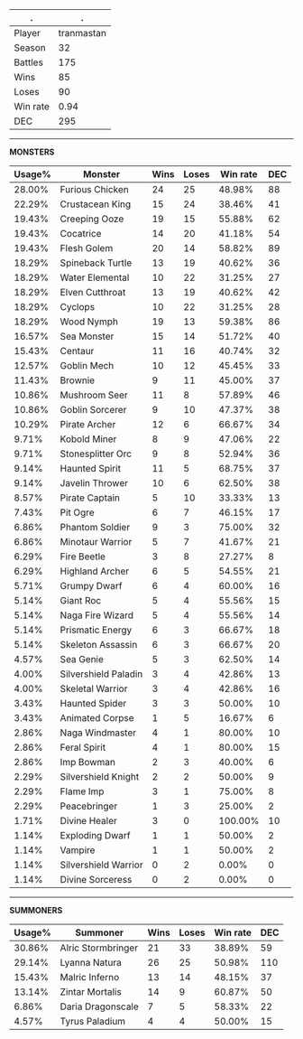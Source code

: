 .|.
|-|-
Player|tranmastan
Season|32
Battles|175
Wins|85
Loses|90
Win rate|0.94
DEC|295

---
**MONSTERS**

Usage%|Monster|Wins|Loses|Win rate|DEC|
-|-|-|-|-|-|
28.00%|Furious Chicken|24|25|48.98%|88|
22.29%|Crustacean King|15|24|38.46%|41|
19.43%|Creeping Ooze|19|15|55.88%|62|
19.43%|Cocatrice|14|20|41.18%|54|
19.43%|Flesh Golem|20|14|58.82%|89|
18.29%|Spineback Turtle|13|19|40.62%|36|
18.29%|Water Elemental|10|22|31.25%|27|
18.29%|Elven Cutthroat|13|19|40.62%|42|
18.29%|Cyclops|10|22|31.25%|28|
18.29%|Wood Nymph|19|13|59.38%|86|
16.57%|Sea Monster|15|14|51.72%|40|
15.43%|Centaur|11|16|40.74%|32|
12.57%|Goblin Mech|10|12|45.45%|33|
11.43%|Brownie|9|11|45.00%|37|
10.86%|Mushroom Seer|11|8|57.89%|46|
10.86%|Goblin Sorcerer|9|10|47.37%|38|
10.29%|Pirate Archer|12|6|66.67%|34|
9.71%|Kobold Miner|8|9|47.06%|22|
9.71%|Stonesplitter Orc|9|8|52.94%|36|
9.14%|Haunted Spirit|11|5|68.75%|37|
9.14%|Javelin Thrower|10|6|62.50%|38|
8.57%|Pirate Captain|5|10|33.33%|13|
7.43%|Pit Ogre|6|7|46.15%|17|
6.86%|Phantom Soldier|9|3|75.00%|32|
6.86%|Minotaur Warrior|5|7|41.67%|21|
6.29%|Fire Beetle|3|8|27.27%|8|
6.29%|Highland Archer|6|5|54.55%|21|
5.71%|Grumpy Dwarf|6|4|60.00%|16|
5.14%|Giant Roc|5|4|55.56%|15|
5.14%|Naga Fire Wizard|5|4|55.56%|14|
5.14%|Prismatic Energy|6|3|66.67%|18|
5.14%|Skeleton Assassin|6|3|66.67%|20|
4.57%|Sea Genie|5|3|62.50%|14|
4.00%|Silvershield Paladin|3|4|42.86%|13|
4.00%|Skeletal Warrior|3|4|42.86%|16|
3.43%|Haunted Spider|3|3|50.00%|10|
3.43%|Animated Corpse|1|5|16.67%|6|
2.86%|Naga Windmaster|4|1|80.00%|10|
2.86%|Feral Spirit|4|1|80.00%|15|
2.86%|Imp Bowman|2|3|40.00%|6|
2.29%|Silvershield Knight|2|2|50.00%|9|
2.29%|Flame Imp|3|1|75.00%|8|
2.29%|Peacebringer|1|3|25.00%|2|
1.71%|Divine Healer|3|0|100.00%|10|
1.14%|Exploding Dwarf|1|1|50.00%|2|
1.14%|Vampire|1|1|50.00%|2|
1.14%|Silvershield Warrior|0|2|0.00%|0|
1.14%|Divine Sorceress|0|2|0.00%|0|

---
**SUMMONERS**

Usage%|Summoner|Wins|Loses|Win rate|DEC|
-|-|-|-|-|-|
30.86%|Alric Stormbringer|21|33|38.89%|59|
29.14%|Lyanna Natura|26|25|50.98%|110|
15.43%|Malric Inferno|13|14|48.15%|37|
13.14%|Zintar Mortalis|14|9|60.87%|50|
6.86%|Daria Dragonscale|7|5|58.33%|22|
4.57%|Tyrus Paladium|4|4|50.00%|15|

